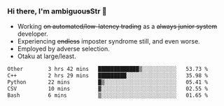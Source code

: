 ### Hi there, I'm ambiguou~~s~~Str 👋

<!--
**ambiguoustexture/ambiguoustexture** is a ✨ _special_ ✨ repository because its `README.md` (this file) appears on your GitHub profile.

Here are some ideas to get you started:
-->
- Working ~~on automated/low-latency trading~~ as a ~~always junior system~~ developer.
- Experiencing ~~endless~~ imposter syndrome still, and even worse.
- Employed by adverse selection.
- Otaku at large/least.

<!--START_SECTION:waka-->

```txt
Other        3 hrs 42 mins   █████████████▒░░░░░░░░░░░   53.73 %
C++          2 hrs 29 mins   █████████░░░░░░░░░░░░░░░░   35.98 %
Python       22 mins         █▒░░░░░░░░░░░░░░░░░░░░░░░   05.41 %
CSV          10 mins         ▓░░░░░░░░░░░░░░░░░░░░░░░░   02.55 %
Bash         6 mins          ▒░░░░░░░░░░░░░░░░░░░░░░░░   01.65 %
```

<!--END_SECTION:waka-->
